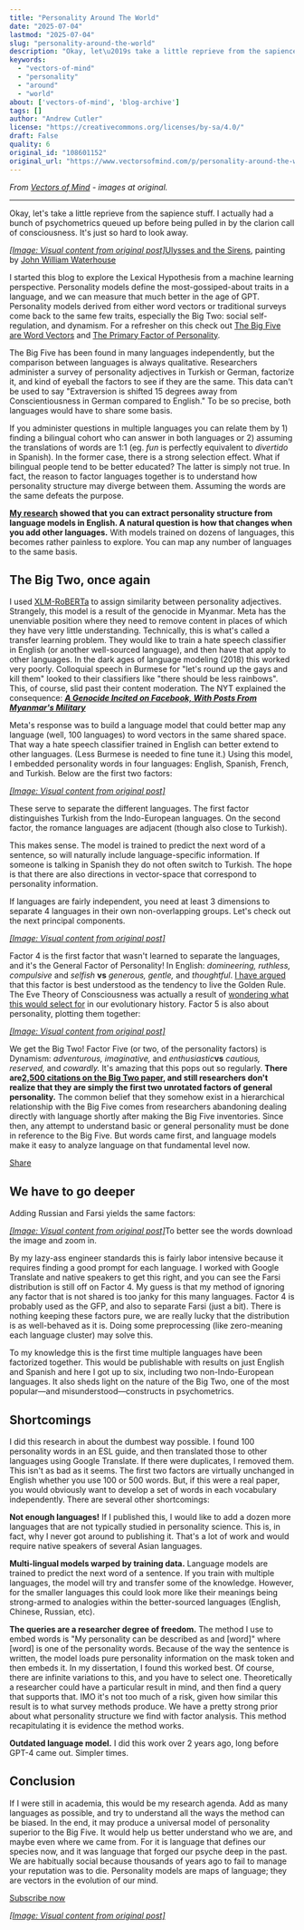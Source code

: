```yaml
---
title: "Personality Around The World"
date: "2025-07-04"
lastmod: "2025-07-04"
slug: "personality-around-the-world"
description: "Okay, let\u2019s take a little reprieve from the sapience stuff. I actually had a bunch of psychometrics queued up before being pulled in by the clarion call of consciousness. It\u2019s just so hard to look awa..."
keywords:
  - "vectors-of-mind"
  - "personality"
  - "around"
  - "world"
about: ['vectors-of-mind', 'blog-archive']
tags: []
author: "Andrew Cutler"
license: "https://creativecommons.org/licenses/by-sa/4.0/"
draft: False
quality: 6
original_id: "108601152"
original_url: "https://www.vectorsofmind.com/p/personality-around-the-world"
---
```

*From [Vectors of Mind](https://www.vectorsofmind.com/p/personality-around-the-world) - images at original.*

---

Okay, let's take a little reprieve from the sapience stuff. I actually had a bunch of psychometrics queued up before being pulled in by the clarion call of consciousness. It's just so hard to look away.

[*[Image: Visual content from original post]*](https://substackcdn.com/image/fetch/$s_!X2nA!,f_auto,q_auto:good,fl_progressive:steep/https%3A%2F%2Fsubstack-post-media.s3.amazonaws.com%2Fpublic%2Fimages%2F62106fb3-6e73-444d-96f1-07b95ec828f9_1024x506.jpeg)[Ulysses and the Sirens](https://en.wikipedia.org/wiki/Ulysses_and_the_Sirens_\(Waterhouse\)), painting by [John William Waterhouse](https://en.wikipedia.org/wiki/John_William_Waterhouse)

I started this blog to explore the Lexical Hypothesis from a machine learning perspective. Personality models define the most-gossiped-about traits in a language, and we can measure that much better in the age of GPT. Personality models derived from either word vectors or traditional surveys come back to the same few traits, especially the Big Two: social self-regulation, and dynamism. For a refresher on this check out [The Big Five are Word Vectors](https://vectors.substack.com/p/the-big-five-are-word-vectors) and [The Primary Factor of Personality](https://vectors.substack.com/p/primary-factor-of-personality-part). 

The Big Five has been found in many languages independently, but the comparison between languages is always qualitative. Researchers administer a survey of personality adjectives in Turkish or German, factorize it, and kind of eyeball the factors to see if they are the same. This data can't be used to say "Extraversion is shifted 15 degrees away from Conscientiousness in German compared to English." To be so precise, both languages would have to share some basis. 

If you administer questions in multiple languages you can relate them by 1) finding a bilingual cohort who can answer in both languages or 2) assuming the translations of words are 1:1 (eg. _fun_ is perfectly equivalent to _divertido_ in Spanish). In the former case, there is a strong selection effect. What if bilingual people tend to be better educated? The latter is simply not true. In fact, the reason to factor languages together is to understand how personality structure may diverge between them. Assuming the words are the same defeats the purpose.

**[My research](https://arxiv.org/abs/2203.02092) showed that you can extract personality structure from language models in English. A natural question is how that changes when you add other languages.** With models trained on dozens of languages, this becomes rather painless to explore. You can map any number of languages to the same basis.

## The Big Two, once again


I used [XLM-RoBERTa](https://huggingface.co/xlm-roberta-base) to assign similarity between personality adjectives. Strangely, this model is a result of the genocide in Myanmar. Meta has the unenviable position where they need to remove content in places of which they have very little understanding. Technically, this is what's called a transfer learning problem. They would like to train a hate speech classifier in English (or another well-sourced language), and then have that apply to other languages. In the dark ages of language modeling (2018) this worked very poorly. Colloquial speech in Burmese for "let's round up the gays and kill them" looked to their classifiers like "there should be less rainbows". This, of course, slid past their content moderation. The NYT explained the consequence: _**[A Genocide Incited on Facebook, With Posts From Myanmar's Military](https://www.nytimes.com/2018/10/15/technology/myanmar-facebook-genocide.html)**_

Meta's response was to build a language model that could better map any language (well, 100 languages) to word vectors in the same shared space. That way a hate speech classifier trained in English can better extend to other languages. (Less Burmese is needed to fine tune it.) Using this model, I embedded personality words in four languages: English, Spanish, French, and Turkish. Below are the first two factors:

[*[Image: Visual content from original post]*](https://substackcdn.com/image/fetch/$s_!eLVQ!,f_auto,q_auto:good,fl_progressive:steep/https%3A%2F%2Fsubstack-post-media.s3.amazonaws.com%2Fpublic%2Fimages%2Fdd3ff00d-d96d-4e3b-ada4-640e3cd66089_1245x954.png)

These serve to separate the different languages. The first factor distinguishes Turkish from the Indo-European languages. On the second factor, the romance languages are adjacent (though also close to Turkish).

This makes sense. The model is trained to predict the next word of a sentence, so will naturally include language-specific information. If someone is talking in Spanish they do not often switch to Turkish. The hope is that there are also directions in vector-space that correspond to personality information. 

If languages are fairly independent, you need at least 3 dimensions to separate 4 languages in their own non-overlapping groups. Let's check out the next principal components.

[*[Image: Visual content from original post]*](https://substackcdn.com/image/fetch/$s_!PRKA!,f_auto,q_auto:good,fl_progressive:steep/https%3A%2F%2Fsubstack-post-media.s3.amazonaws.com%2Fpublic%2Fimages%2F5eb70bd2-8684-4844-94bd-aa12adc030bf_1256x954.png)

Factor 4 is the first factor that wasn't learned to separate the languages, and it's the General Factor of Personality! In English: _domineering, ruthless, compulsive_ and _selfish_ **vs** _generous, gentle,_ and _thoughtful_. [I have argued](https://vectors.substack.com/p/primary-factor-of-personality-part) that this factor is best understood as the tendency to live the Golden Rule. The Eve Theory of Consciousness was actually a result of [wondering what this would select for](https://vectors.substack.com/p/consequences-of-conscience) in our evolutionary history. Factor 5 is also about personality, plotting them together:

[*[Image: Visual content from original post]*](https://substackcdn.com/image/fetch/$s_!pD64!,f_auto,q_auto:good,fl_progressive:steep/https%3A%2F%2Fsubstack-post-media.s3.amazonaws.com%2Fpublic%2Fimages%2F192dc8f4-db5e-4d96-b8a5-ce16c1cbf1f6_1264x954.png)

We get the Big Two! Factor Five (or two, of the personality factors) is Dynamism: _adventurous, imaginative,_ and _enthusiastic_**vs** _cautious, reserved,_ and _cowardly._ It's amazing that this pops out so regularly. **There are[2,500 citations on the Big Two paper](https://scholar.google.com/scholar?cites=11052969740325606797&as_sdt=2005&sciodt=0,5&hl=en), and still researchers don't realize that they are simply the first two unrotated factors of general personality.** The common belief that they somehow exist in a hierarchical relationship with the Big Five comes from researchers abandoning dealing directly with language shortly after making the Big Five inventories. Since then, any attempt to understand basic or general personality must be done in reference to the Big Five. But words came first, and language models make it easy to analyze language on that fundamental level now.

[Share](https://www.vectorsofmind.com/p/personality-around-the-world?action=share)

## We have to go deeper


Adding Russian and Farsi yields the same factors:

[*[Image: Visual content from original post]*](https://substackcdn.com/image/fetch/$s_!IIKx!,f_auto,q_auto:good,fl_progressive:steep/https%3A%2F%2Fsubstack-post-media.s3.amazonaws.com%2Fpublic%2Fimages%2F976f1c11-fd97-4184-a74a-a384a09b0579_2078x1715.png)To better see the words download the image and zoom in.

By my lazy-ass engineer standards this is fairly labor intensive because it requires finding a good prompt for each language. I worked with Google Translate and native speakers to get this right, and you can see the Farsi distribution is still off on Factor 4. My guess is that my method of ignoring any factor that is not shared is too janky for this many languages. Factor 4 is probably used as the GFP, and also to separate Farsi (just a bit). There is nothing keeping these factors pure, we are really lucky that the distribution is as well-behaved as it is. Doing some preprocessing (like zero-meaning each language cluster) may solve this. 

To my knowledge this is the first time multiple languages have been factorized together. This would be publishable with results on just English and Spanish and here I got up to six, including two non-Indo-European languages. It also sheds light on the nature of the Big Two, one of the most popular—and misunderstood—constructs in psychometrics.

## Shortcomings


I did this research in about the dumbest way possible. I found 100 personality words in an ESL guide, and then translated those to other languages using Google Translate. If there were duplicates, I removed them. This isn't as bad as it seems. The first two factors are virtually unchanged in English whether you use 100 or 500 words. But, if this were a real paper, you would obviously want to develop a set of words in each vocabulary independently. There are several other shortcomings:

**Not enough languages!** If I published this, I would like to add a dozen more languages that are not typically studied in personality science. This is, in fact, why I never got around to publishing it. That's a lot of work and would require native speakers of several Asian languages.

**Multi-lingual models warped by training data.** Language models are trained to predict the next word of a sentence. If you train with multiple languages, the model will try and transfer some of the knowledge. However, for the smaller languages this could look more like their meanings being strong-armed to analogies within the better-sourced languages (English, Chinese, Russian, etc). 

**The queries are a researcher degree of freedom.** The method I use to embed words is "My personality can be described as <mask> and [word]" where [word] is one of the personality words. Because of the way the sentence is written, the model loads pure personality information on the mask token and then embeds it. In my dissertation, I found this worked best. Of course, there are infinite variations to this, and you have to select one. Theoretically a researcher could have a particular result in mind, and then find a query that supports that. IMO it's not too much of a risk, given how similar this result is to what survey methods produce. We have a pretty strong prior about what personality structure we find with factor analysis. This method recapitulating it is evidence the method works.

**Outdated language model.** I did this work over 2 years ago, long before GPT-4 came out. Simpler times.

## Conclusion


If I were still in academia, this would be my research agenda. Add as many languages as possible, and try to understand all the ways the method can be biased. In the end, it may produce a universal model of personality superior to the Big Five. It would help us better understand who we are, and maybe even where we came from. For it is language that defines our species now, and it was language that forged our psyche deep in the past. We are habitually social because thousands of years ago to fail to manage your reputation was to die. Personality models are maps of language; they are vectors in the evolution of our mind.

[Subscribe now](https://www.vectorsofmind.com/subscribe?)

[*[Image: Visual content from original post]*](https://substackcdn.com/image/fetch/$s_!MDwl!,f_auto,q_auto:good,fl_progressive:steep/https%3A%2F%2Fsubstack-post-media.s3.amazonaws.com%2Fpublic%2Fimages%2F935dcb92-8e91-41c3-9630-2a80f2bc9a06_1024x1024.png)
